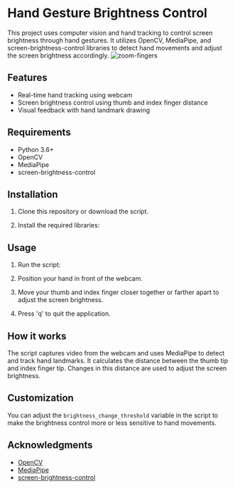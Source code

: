 # Hand Gesture Brightness Control

This project uses computer vision and hand tracking to control screen brightness through hand gestures. It utilizes OpenCV, MediaPipe, and screen-brightness-control libraries to detect hand movements and adjust the screen brightness accordingly.
![zoom-fingers](https://github.com/user-attachments/assets/1c10dc50-38b8-49ef-b1bc-5e3c2acf2731)

## Features

- Real-time hand tracking using webcam
- Screen brightness control using thumb and index finger distance
- Visual feedback with hand landmark drawing

## Requirements

- Python 3.6+
- OpenCV
- MediaPipe
- screen-brightness-control

## Installation

1. Clone this repository or download the script.

2. Install the required libraries:

## Usage

1. Run the script:


2. Position your hand in front of the webcam.

3. Move your thumb and index finger closer together or farther apart to adjust the screen brightness.

4. Press 'q' to quit the application.

## How it works

The script captures video from the webcam and uses MediaPipe to detect and track hand landmarks. It calculates the distance between the thumb tip and index finger tip. Changes in this distance are used to adjust the screen brightness.

## Customization

You can adjust the `brightness_change_threshold` variable in the script to make the brightness control more or less sensitive to hand movements.


## Acknowledgments

- [OpenCV](https://opencv.org/)
- [MediaPipe](https://mediapipe.dev/)
- [screen-brightness-control](https://github.com/Crozzers/screen_brightness_control)
